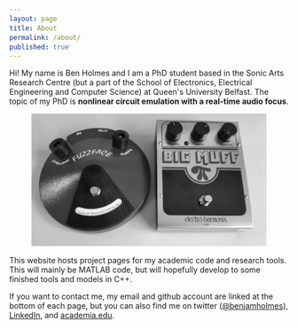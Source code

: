 ```yaml
---
layout: page
title: About
permalink: /about/
published: true
---
```

Hi! My name is Ben Holmes and I am a PhD student based in the Sonic Arts Research Centre (but a part of the School of Electronics, Electrical Engineering and Computer Science) at Queen's University Belfast. The topic of my PhD is **nonlinear circuit emulation with a real-time audio focus**.

<figure>
	<img src="/images/dist-pedals.jpg" alt="Fuzz Face and Big Muff guitar pedals">
</figure>

This website hosts project pages for my academic code and research tools. This will mainly be MATLAB code, but will hopefully develop to some finished tools and models in C++.

If you want to contact me, my email and github account are linked at the bottom of each page, but you can also find me on twitter ([@benjamholmes](https://twitter.com/benjamholmes)), [LinkedIn](https://uk.linkedin.com/in/bencholmes), and [academia.edu](https://qub.academia.edu/BenHolmes).
